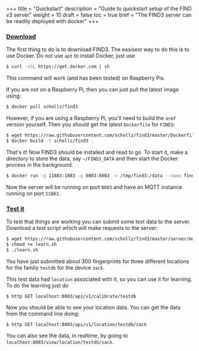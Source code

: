 +++
title = "Quickstart"
description = "Guide to quickstart setup of the FIND v3 server"
weight = 10
draft = false
toc = true
bref = "The FIND3 server can be readily deployed with docker"
+++

<h3 class="section-head" id="intro"><a href="#intro">Download</a></h3>

The first thing to do is to download FIND3. The easisest way to do this is to use Docker. Do not use `apt` to install Docker, just use

```bash
$ curl -sSL https://get.docker.com | sh
```

This command will work (and has been tested) on Raspberry Pis.

If you are not on a Raspberry Pi, then you can just pull the latest image using:

```bash
$ docker pull schollz/find3
```

However, if you are using a Raspberry Pi, you'll need to build the `armf` version yourself. Then you should get the latest `Dockerfile` for `FIND3`:

```bash
$ wget https://raw.githubusercontent.com/schollz/find3/master/Dockerfile
$ docker build -t schollz/find3 .
```

That's it! Now FIND3 should be installed and read to go. To start it, make a directory to store the data, say `~/FIND3_DATA` and then start the Docker process in the background.

```bash
$ docker run -p 11883:1883 -p 8003:8003 -v /tmp/find3:/data --name find3server -d -t schollz/find3
```

Now the server will be running on port `8003` and have an MQTT instance running on port `11883`.


<h3 class="section-head" id="testit"><a href="#testit">Test it</a></h3>

To test that things are working you can submit some test data to the server. Download a test script which will make requests to the server:

```bash
$ wget https://raw.githubusercontent.com/schollz/find3/master/server/main/testing/learn.sh
$ chmod +x learn.sh
$ ./learn.sh
```

You have just submitted about 300 fingerprints for three different locations for the family `testdb` for the device `zack`. 

This test data had `location` associated with it, so you can use it for learning. To do the learning just do 

```bash
$ http GET localhost:8003/api/v1/calibrate/testdb
```

Now you should be able to see your location data. You can get the data from the command line doing:

```
$ http GET localhost:8003/api/v1/location/testdb/zack
```

You can also see the data, in realtime, by going to `localhost:8003/view/location/testdb/zack`.